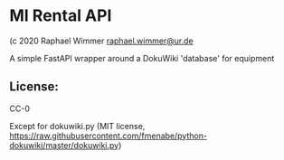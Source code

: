 # MI Rental API

(c 2020 Raphael Wimmer <raphael.wimmer@ur.de>


A simple FastAPI wrapper around a DokuWiki 'database' for equipment


## License: 

CC-0

Except for dokuwiki.py (MIT license, https://raw.githubusercontent.com/fmenabe/python-dokuwiki/master/dokuwiki.py)
